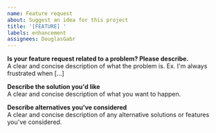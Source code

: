 ```yaml
---
name: Feature request
about: Suggest an idea for this project
title: '[FEATURE] '
labels: enhancement
assignees: DouglasGabr
---
```


**Is your feature request related to a problem? Please describe.**  
A clear and concise description of what the problem is. Ex. I'm always frustrated when [...]

**Describe the solution you'd like**  
A clear and concise description of what you want to happen.

**Describe alternatives you've considered**  
A clear and concise description of any alternative solutions or features you've considered.
